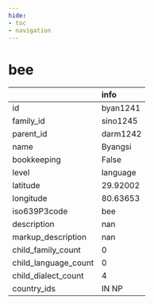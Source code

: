 ```yaml
---
hide:
- toc
- navigation
---
```

# bee
|                      | info     |
|:---------------------|:---------|
| id                   | byan1241 |
| family_id            | sino1245 |
| parent_id            | darm1242 |
| name                 | Byangsi  |
| bookkeeping          | False    |
| level                | language |
| latitude             | 29.92002 |
| longitude            | 80.63653 |
| iso639P3code         | bee      |
| description          | nan      |
| markup_description   | nan      |
| child_family_count   | 0        |
| child_language_count | 0        |
| child_dialect_count  | 4        |
| country_ids          | IN NP    |